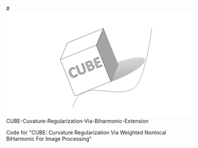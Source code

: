 #![](CUBELOGO.png) CUBE-Cuvature-Regularization-Via-Biharmonic-Extension


Code for "CUBE: Curvature Regularization Via Weighted Nonlocal BiHarmonic For Image Processing"

